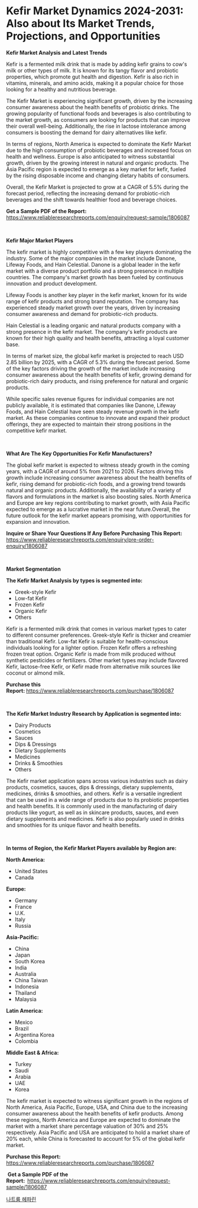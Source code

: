 <p><h1>Kefir Market Dynamics 2024-2031: Also about Its Market Trends, Projections, and Opportunities</h1></p><p><strong>Kefir Market Analysis and Latest Trends</strong></p>
<p><p>Kefir is a fermented milk drink that is made by adding kefir grains to cow's milk or other types of milk. It is known for its tangy flavor and probiotic properties, which promote gut health and digestion. Kefir is also rich in vitamins, minerals, and amino acids, making it a popular choice for those looking for a healthy and nutritious beverage.</p><p>The Kefir Market is experiencing significant growth, driven by the increasing consumer awareness about the health benefits of probiotic drinks. The growing popularity of functional foods and beverages is also contributing to the market growth, as consumers are looking for products that can improve their overall well-being. Additionally, the rise in lactose intolerance among consumers is boosting the demand for dairy alternatives like kefir.</p><p>In terms of regions, North America is expected to dominate the Kefir Market due to the high consumption of probiotic beverages and increased focus on health and wellness. Europe is also anticipated to witness substantial growth, driven by the growing interest in natural and organic products. The Asia Pacific region is expected to emerge as a key market for kefir, fueled by the rising disposable income and changing dietary habits of consumers.</p><p>Overall, the Kefir Market is projected to grow at a CAGR of 5.5% during the forecast period, reflecting the increasing demand for probiotic-rich beverages and the shift towards healthier food and beverage choices.</p></p>
<p><strong>Get a Sample PDF of the Report:&nbsp;</strong> <a href="https://www.reliableresearchreports.com/enquiry/request-sample/1806087">https://www.reliableresearchreports.com/enquiry/request-sample/1806087</a></p>
<p>&nbsp;</p>
<p><strong>Kefir Major Market Players</strong></p>
<p><p>The kefir market is highly competitive with a few key players dominating the industry. Some of the major companies in the market include Danone, Lifeway Foods, and Hain Celestial. Danone is a global leader in the kefir market with a diverse product portfolio and a strong presence in multiple countries. The company's market growth has been fueled by continuous innovation and product development.</p><p>Lifeway Foods is another key player in the kefir market, known for its wide range of kefir products and strong brand reputation. The company has experienced steady market growth over the years, driven by increasing consumer awareness and demand for probiotic-rich products.</p><p>Hain Celestial is a leading organic and natural products company with a strong presence in the kefir market. The company's kefir products are known for their high quality and health benefits, attracting a loyal customer base.</p><p>In terms of market size, the global kefir market is projected to reach USD 2.85 billion by 2025, with a CAGR of 5.3% during the forecast period. Some of the key factors driving the growth of the market include increasing consumer awareness about the health benefits of kefir, growing demand for probiotic-rich dairy products, and rising preference for natural and organic products.</p><p>While specific sales revenue figures for individual companies are not publicly available, it is estimated that companies like Danone, Lifeway Foods, and Hain Celestial have seen steady revenue growth in the kefir market. As these companies continue to innovate and expand their product offerings, they are expected to maintain their strong positions in the competitive kefir market.</p></p>
<p>&nbsp;</p>
<p><strong>What Are The Key Opportunities For Kefir Manufacturers?</strong></p>
<p><p>The global kefir market is expected to witness steady growth in the coming years, with a CAGR of around 5% from 2021 to 2026. Factors driving this growth include increasing consumer awareness about the health benefits of kefir, rising demand for probiotic-rich foods, and a growing trend towards natural and organic products. Additionally, the availability of a variety of flavors and formulations in the market is also boosting sales. North America and Europe are key regions contributing to market growth, with Asia Pacific expected to emerge as a lucrative market in the near future.Overall, the future outlook for the kefir market appears promising, with opportunities for expansion and innovation.</p></p>
<p><strong>Inquire or Share Your Questions If Any Before Purchasing This Report:</strong> <a href="https://www.reliableresearchreports.com/enquiry/pre-order-enquiry/1806087">https://www.reliableresearchreports.com/enquiry/pre-order-enquiry/1806087</a></p>
<p>&nbsp;</p>
<p><strong>Market Segmentation</strong></p>
<p><strong>The Kefir Market Analysis by types is segmented into:</strong></p>
<p><ul><li>Greek-style Kefir</li><li>Low-fat Kefir</li><li>Frozen Kefir</li><li>Organic Kefir</li><li>Others</li></ul></p>
<p><p>Kefir is a fermented milk drink that comes in various market types to cater to different consumer preferences. Greek-style Kefir is thicker and creamier than traditional Kefir. Low-fat Kefir is suitable for health-conscious individuals looking for a lighter option. Frozen Kefir offers a refreshing frozen treat option. Organic Kefir is made from milk produced without synthetic pesticides or fertilizers. Other market types may include flavored Kefir, lactose-free Kefir, or Kefir made from alternative milk sources like coconut or almond milk.</p></p>
<p><strong>Purchase this Report:&nbsp;</strong><a href="https://www.reliableresearchreports.com/purchase/1806087">https://www.reliableresearchreports.com/purchase/1806087</a></p>
<p>&nbsp;</p>
<p><strong>The Kefir Market Industry Research by Application is segmented into:</strong></p>
<p><ul><li>Dairy Products</li><li>Cosmetics</li><li>Sauces</li><li>Dips & Dressings</li><li>Dietary Supplements</li><li>Medicines</li><li>Drinks & Smoothies</li><li>Others</li></ul></p>
<p><p>The Kefir market application spans across various industries such as dairy products, cosmetics, sauces, dips & dressings, dietary supplements, medicines, drinks & smoothies, and others. Kefir is a versatile ingredient that can be used in a wide range of products due to its probiotic properties and health benefits. It is commonly used in the manufacturing of dairy products like yogurt, as well as in skincare products, sauces, and even dietary supplements and medicines. Kefir is also popularly used in drinks and smoothies for its unique flavor and health benefits.</p></p>
<p>&nbsp;</p>
<p><strong>In terms of Region, the Kefir Market Players available by Region are:</strong></p>
<p>
    <p> <strong> North America: </strong>
        <ul>
            <li>United States</li>
            <li>Canada</li>
        </ul>
        </p> 
    <p> <strong> Europe: </strong>
        <ul>
            <li>Germany</li>
            <li>France</li>
            <li>U.K.</li>
            <li>Italy</li>
            <li>Russia</li>
        </ul>
        </p> 
    <p> <strong> Asia-Pacific: </strong>
        <ul>
            <li>China</li>
            <li>Japan</li>
            <li>South Korea</li>
            <li>India</li>
            <li>Australia</li>
            <li>China Taiwan</li>
            <li>Indonesia</li>
            <li>Thailand</li>
            <li>Malaysia</li>
        </ul>
        </p> 
    <p> <strong> Latin America: </strong>
        <ul>
            <li>Mexico</li>
            <li>Brazil</li>
            <li>Argentina Korea</li>
            <li>Colombia</li>
        </ul>
        </p> 
    <p> <strong> Middle East & Africa: </strong>
        <ul>
            <li>Turkey</li>
            <li>Saudi</li>
            <li>Arabia</li>
            <li>UAE</li>
            <li>Korea</li>
        </ul>
    </p>
    </p>
<p><p>The kefir market is expected to witness significant growth in the regions of North America, Asia Pacific, Europe, USA, and China due to the increasing consumer awareness about the health benefits of kefir products. Among these regions, North America and Europe are expected to dominate the market with a market share percentage valuation of 30% and 25% respectively. Asia Pacific and USA are anticipated to hold a market share of 20% each, while China is forecasted to account for 5% of the global kefir market.</p></p>
<p><strong>Purchase this Report: </strong><a href="https://www.reliableresearchreports.com/purchase/1806087">https://www.reliableresearchreports.com/purchase/1806087</a></p>
<p>&nbsp;<strong>Get a Sample PDF of the Report:&nbsp;&nbsp;</strong><a href="https://www.reliableresearchreports.com/enquiry/request-sample/1806087">https://www.reliableresearchreports.com/enquiry/request-sample/1806087</a></p>
<p><strong></strong></p>
<p><p><a href="https://github.com/vdhdwjyp90142/Market-Research-Report-List-1/blob/main/899175216151.md">나트륨 헤파린</a></p></p>